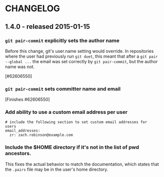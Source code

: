 # CHANGELOG

## 1.4.0 - released 2015-01-15

### `git pair-commit` explicitly sets the author name
    
Before this change, git's user.name setting would override. In
repositories where the user had previously run `git duet`, this meant
that after a `git pair --global ...` the email was set correctly by `git
pair-commit`, but the author name was not.

[#62606550]

### `git pair-commit` sets committer name and email
    
[Finishes #62606550]

### Add ability to use a custom email address per user

    # include the following section to set custom email addresses for users
    email_addresses:
      zr: zach.robinson@example.com

### Include the $HOME directory if it's not in the list of pwd ancestors.

This fixes the actual behavior to match the documentation, which states that the `.pairs` file may be in the user's home directory.
